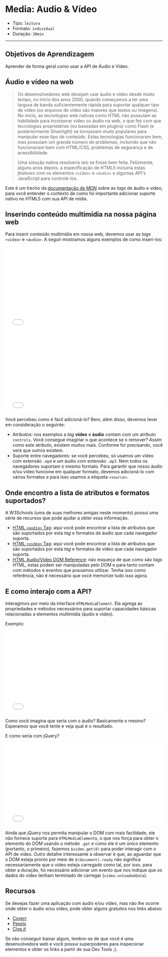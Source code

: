 # Media: Audio & Vídeo

- Tipo: `leitura`
- Formato: `individual`
- Duração: `30min`

***

## Objetivos de Aprendizagem

Aprender de forma geral como usar a API de Áudio e Vídeo.

## Áudio e vídeo na web

> Os desenvolvedores web desejam usar áudio e vídeo desde muito tempo, no início dos anos 2000, quando começamos a ter uma largura de banda suficientemente rápida para suportar qualquer tipo de vídeo (os arquivos de vídeo são maiores que textos ou imagens). No início, as tecnologias web nativas como HTML não possuíam as habilidade para incorporar vídeo ou áudio na web, o que fez com que tecnologias proprietárias (ou baseadas em plugins) como Flash (e posteriormente Silverlight) se tornassem muito populares para manipular esse tipo de conteúdo. Estas tecnologias funcionaram bem, mas possuíam um grande número de problemas, incluindo que não funcionavam bem com HTML/CSS, problemas de segurança e de acessibilidade.
> 
> Uma solução nativa resolveria isto se fosse bem feita. Felizmente, alguns anos depois, a especificação de HTML5 incluiria estas _features_ com os elementos `<vídeo>` e `<áudio>` e algumas API's JavaScript para controlá-los.

Este é um trecho da [documentação de MDN](https://developer.mozilla.org/en-US/docs/Learn/HTML/Multimedia_and_embedding/Video_and_audio_content) sobre as *tags* de áudio e vídeo, para você entender o contexto de como foi importante adicionar suporte nativo no HTML5 com sua API de mídia.

## Inserindo conteúdo multimídia na nossa página web

Para inserir conteúdo multimídia em nossa web, devemos usar as _tags_ `<vídeo>` e `<áudio>`. A seguir mostramos alguns exemplos de como inseri-los:

<iframe height='265' scrolling='no' title='Video Tag' src='//codepen.io/ivandevp/embed/gvMPjW/?height=265&theme-id=0&default-tab=html,result&embed-version=2' frameborder='no' allowtransparency='true' allowfullscreen='true' style='width: 100%;'>See the Pen <a href='https://codepen.io/ivandevp/pen/gvMPjW/'>Video Tag</a> by Ivan (<a href='https://codepen.io/ivandevp'>@ivandevp</a>) on <a href='https://codepen.io'>CodePen</a>.
</iframe>

<iframe height='265' scrolling='no' title='Audio Tag' src='//codepen.io/ivandevp/embed/PQzNoE/?height=265&theme-id=0&default-tab=html,result&embed-version=2' frameborder='no' allowtransparency='true' allowfullscreen='true' style='width: 100%;'>See the Pen <a href='https://codepen.io/ivandevp/pen/PQzNoE/'>Audio Tag</a> by Ivan (<a href='https://codepen.io/ivandevp'>@ivandevp</a>) on <a href='https://codepen.io'>CodePen</a>.
</iframe>

Você percebeu como é fácil adicioná-lo? Bem, além disso, devemos levar em consideração o seguinte:

- Atributos: nos exemplos a _tag_ **vídeo** e **áudio** contam com um atributo `controls`. Você consegue imaginar o que acontece se o remover? Assim como este atributo, existem muitos mais. Conforme for precisando, você verá que outros existem.
- Suporte entre navegadores: se você percebeu, só usamos um vídeo com extensão `.mp4` e um áudio com extensão `.mp3`. Nem todos os navegadores suportam o mesmo formato. Para garantir que nosso áudio e/ou vídeo funcione em qualquer formato, devemos adicioná-lo com vários formatos e para isso usamos a etiqueta `<source>`.

## Onde encontro a lista de atributos e formatos suportados?

A W3Schools (uma de suas melhores amigas neste momento) possui uma série de recursos que pode ajudar a obter essa informação.

- [HTML `<audio>` Tag](https://www.w3schools.com/tags/tag_audio.asp): aqui você pode encontrar a lista de atributos que são suportados por esta _tag_ e formatos de áudio que cada navegador suporta.
- [HTML `<video>` Tag](https://www.w3schools.com/tags/tag_video.asp): aqui você pode encontrar a lista de atributos que são suportados por esta _tag_ e formatos de vídeo que cada navegador suporta.
- [HTML Audio/Video DOM Reference](https://www.w3schools.com/tags/ref_av_dom.asp): não esqueça de que como são _tags_ HTML, estas podem ser manipuladas pelo DOM e para tanto contam com métodos e eventos que possamos utilizar. Tenha isso como referência, não é necessário que você memorize tudo isso agora.

## E como interajo com a API?

Interagimos por meio da interface `HTMLMediaElement`. Ela agrega as propriedades e métodos necessários para suportar capacidades básicas relacionadas a elementos multimídia (áudio e vídeo).

Exemplo:

<iframe height='265' scrolling='no' title='HTMLMediaElement JS' src='//codepen.io/ivandevp/embed/KQMWMy/?height=265&theme-id=0&default-tab=js,result&embed-version=2' frameborder='no' allowtransparency='true' allowfullscreen='true' style='width: 100%;'>See the Pen <a href='https://codepen.io/ivandevp/pen/KQMWMy/'>HTMLMediaElement JS</a> by Ivan (<a href='https://codepen.io/ivandevp'>@ivandevp</a>) on <a href='https://codepen.io'>CodePen</a>.
</iframe>

Como você imagina que seria com o áudio? Basicamente o mesmo? Esperamos que você tente e veja qual é o resultado.

E como seria com jQuery?

<iframe height='265' scrolling='no' title='HTMLMediaElement jQuery' src='//codepen.io/ivandevp/embed/XZKMjx/?height=265&theme-id=0&default-tab=js,result&embed-version=2' frameborder='no' allowtransparency='true' allowfullscreen='true' style='width: 100%;'>See the Pen <a href='https://codepen.io/ivandevp/pen/XZKMjx/'>HTMLMediaElement jQuery</a> by Ivan (<a href='https://codepen.io/ivandevp'>@ivandevp</a>) on <a href='https://codepen.io'>CodePen</a>.
</iframe>

Ainda que jQuery nos permita manipular o DOM com mais facilidade, ele não fornece suporte para `HTMLMediaElement`s, o que nos força para obter o elemento do DOM usando o método `.get` e como ele é um único elemento (portanto, o primeiro), fazemos `$video.get(0)` para poder interagir com o API de vídeo. Outro detalhe interessante a observar é que, ao aguardar que o DOM esteja pronto por meio de `$(document).ready` não significa necessariamente que o vídeo esteja carregado como tal, por isso, para obter a duração, foi necessário adicionar um evento que nos indique que os dados do vídeo tenham terminado de carregar (`video.onloadeddata`). 

## Recursos

Se desejas fazer uma aplicação com áudio e/ou vídeo, mas não lhe ocorre onde obter o áudio e/ou vídeo, pode obter alguns gratuitos nos links abaixo:

- [Coverr](https://coverr.co/)
- [Pexels](https://videos.pexels.com/)
- [Clyp.it](https://clyp.it/)

Se não conseguir baixar algum, lembre-se de que você é uma desenvolvedora web e você possui superpoderes para inspecionar elementos e obter os links a partir de sua Dev Tools ;).
